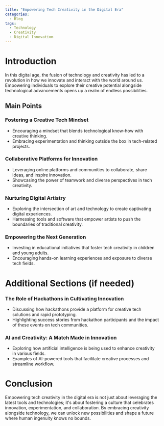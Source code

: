 ```yaml
---
title: "Empowering Tech Creativity in the Digital Era"
categories:
  - Blog
tags:
  - Technology
  - Creativity
  - Digital Innovation
---
```


# Introduction
In this digital age, the fusion of technology and creativity has led to a revolution in how we innovate and interact with the world around us. Empowering individuals to explore their creative potential alongside technological advancements opens up a realm of endless possibilities.

## Main Points
### Fostering a Creative Tech Mindset
- Encouraging a mindset that blends technological know-how with creative thinking.
- Embracing experimentation and thinking outside the box in tech-related projects.

### Collaborative Platforms for Innovation
- Leveraging online platforms and communities to collaborate, share ideas, and inspire innovation.
- Showcasing the power of teamwork and diverse perspectives in tech creativity.

### Nurturing Digital Artistry
- Exploring the intersection of art and technology to create captivating digital experiences.
- Harnessing tools and software that empower artists to push the boundaries of traditional creativity.

### Empowering the Next Generation
- Investing in educational initiatives that foster tech creativity in children and young adults.
- Encouraging hands-on learning experiences and exposure to diverse tech fields.

# Additional Sections (if needed)
### The Role of Hackathons in Cultivating Innovation
- Discussing how hackathons provide a platform for creative tech solutions and rapid prototyping.
- Highlighting success stories from hackathon participants and the impact of these events on tech communities.

### AI and Creativity: A Match Made in Innovation
- Exploring how artificial intelligence is being used to enhance creativity in various fields.
- Examples of AI-powered tools that facilitate creative processes and streamline workflow.

# Conclusion
Empowering tech creativity in the digital era is not just about leveraging the latest tools and technologies; it's about fostering a culture that celebrates innovation, experimentation, and collaboration. By embracing creativity alongside technology, we can unlock new possibilities and shape a future where human ingenuity knows no bounds.